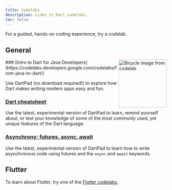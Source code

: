 ```yaml
---
title: Codelabs
description: Links to Dart codelabs.
toc: false
---
```


For a guided, hands-on coding experience, try a codelab.

## General

<img src="/codelabs/images/from-java-to-dart.png" width="150px" alt="Bicycle image from codelab" align="right">
### [Intro to Dart for Java Developers](https://codelabs.developers.google.com/codelabs/from-java-to-dart/)

Use DartPad (no download required!) to explore how
Dart makes writing modern apps easy and fun.

### [Dart cheatsheet](/codelabs/dart-cheatsheet)

Use the latest, experimental version of DartPad to learn,
remind yourself about, or test your knowledge of
some of the most commonly used, yet unique features of the Dart language.

### [Asynchrony: futures, async, await](/codelabs/async-await)

Use the latest, experimental version of DartPad to learn how to write 
asynchronous code using futures and the `async` and `await` keywords.

## Flutter

To learn about Flutter, try one of the
[Flutter codelabs.]({{site.flutter}}/codelabs)